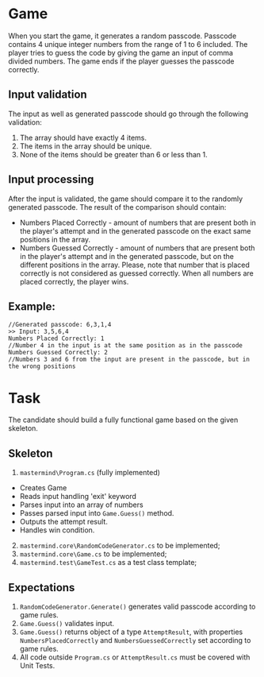 # Game
When you start the game, it generates a random passcode.
Passcode contains 4 unique integer numbers from the range of 1 to 6 included.
The player tries to guess the code by giving the game an input of comma divided numbers.
The game ends if the player guesses the passcode correctly.

## Input validation
The input as well as generated passcode should go through the following validation:
1. The array should have exactly 4 items.
2. The items in the array should be unique.
3. None of the items should be greater than 6 or less than 1.

## Input processing
After the input is validated, the game should compare it to the randomly generated passcode.
The result of the comparison should contain:
* Numbers Placed Correctly - amount of numbers that are present both in the player's attempt and in the generated passcode on the exact same positions in the array.
* Numbers Guessed Correctly - amount of numbers that are present both in the player's attempt and in the generated passcode, but on the different positions in the array.
Please, note that number that is placed correctly is not considered as guessed correctly.
When all numbers are placed correctly, the player wins.

## Example:
```
//Generated passcode: 6,3,1,4
>> Input: 3,5,6,4
Numbers Placed Correctly: 1
//Number 4 in the input is at the same position as in the passcode
Numbers Guessed Correctly: 2
//Numbers 3 and 6 from the input are present in the passcode, but in the wrong positions
```

# Task
The candidate should build a fully functional game based on the given skeleton.

## Skeleton
1. `mastermind\Program.cs` (fully implemented)
  * Creates Game
  * Reads input handling 'exit' keyword
  * Parses input into an array of numbers
  * Passes parsed input into `Game.Guess()` method.
  * Outputs the attempt result.
  * Handles win condition.
2. `mastermind.core\RandomCodeGenerator.cs` to be implemented;
3. `mastermind.core\Game.cs` to be implemented;
4. `mastermind.test\GameTest.cs` as a test class template;

## Expectations
1. `RandomCodeGenerator.Generate()` generates valid passcode according to game rules.
2. `Game.Guess()` validates input.
3. `Game.Guess()` returns object of a type `AttemptResult`, with properties `NumbersPlacedCorrectly` and `NumbersGuessedCorrectly` set according to game rules.
4. All code outside `Program.cs` or `AttemptResult.cs` must be covered with Unit Tests.
